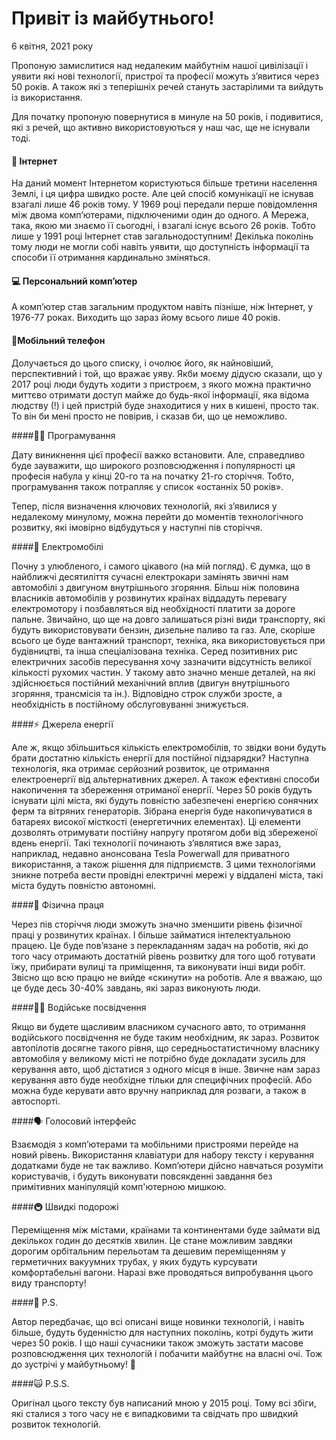 # Привіт із майбутнього!

<p class="text-muted">6 квітня, 2021 року</p>

Пропоную замислитися над недалеким майбутнім нашої цивілізації і уявити які нові технології, пристрої та професії можуть з’явитися через 50 років. А також які з теперішніх речей стануть застарілими та вийдуть із використання.

Для початку пропоную повернутися в минуле на 50 років, і подивитися, які з речей, що активно використовуються у наш час, ще не існували тоді.

#### 📡 Інтернет

На даний момент Інтернетом користуються більше третини населення Землі, і ця цифра швидко росте. Але цей спосіб комунікації не існував взагалі лише 46 років тому. У 1969 році передали перше повідомлення між двома комп’ютерами, підключеними один до одного. А Мережа, така, якою ми знаємо її сьогодні, і взагалі існує всього 26 років. Тобто лише у 1991 році Інтернет став загальнодоступним! Декілька поколінь тому люди не могли собі навіть уявити, що доступність інформації та способи її отримання кардинально зміняться.

#### 💻 Персональний комп’ютер

А комп’ютер став загальним продуктом навіть пізніше, ніж Інтернет, у 1976-77 роках. Виходить що зараз йому всього лише 40 років.

#### 📱Мобільний телефон

Долучається до цього списку, і очолює його, як найновіший, перспективний і той, що вражає уяву. Якби моєму дідусю сказали, що у 2017 році люди будуть ходити з пристроєм, з якого можна практично миттєво отримати доступ майже до будь-якої інформації, яка відома людству (!) і цей пристрій буде знаходитися у них в кишені, просто так. То він би мені просто не повірив, і сказав би, що це неможливо.

####👨‍💻 Програмування

Дату виникнення цієї професії важко встановити. Але, справедливо буде зауважити, що широкого розповсюдження і популярності ця професія набула у кінці 20-го та на початку 21-го сторіччя. Тобто, програмування також потрапляє у список «останніх 50 років».

Тепер, після визначення ключових технологій, які з’явилися у недалекому минулому, можна перейти до моментів технологічного розвитку, які імовірно відбудуться у наступні пів сторіччя.

####🚗 Електромобілі

Почну з улюбленого, і самого цікавого (на мій погляд). Є думка, що в найближчі десятиліття сучасні електрокари замінять звичні нам автомобілі з двигуном внутрішнього згоряння. Більш ніж половина власників автомобілів у розвинутих країнах віддадуть перевагу електромотору і позбавляться від необхідності платити за дороге пальне. Звичайно, що ще на довго залишаться різні види транспорту, які будуть використовувати бензин, дизельне паливо та газ. Але, скоріше всього це буде вантажний транспорт, техніка, яка використовується при будівництві, та інша спеціалізована техніка. Серед позитивних рис електричних засобів пересування хочу зазначити відсутність великої кількості рухомих частин. У такому авто значно менше деталей, на які здійснюється постійний механічний вплив (двигун внутрішнього згоряння, трансмісія та ін.). Відповідно строк служби зросте, а необхідність в постійному обслуговуванні знижується.

####⚡️ Джерела енергії

Але ж, якщо збільшиться кількість електромобілів, то звідки вони будуть брати достатню кількість енергії для постійної підзарядки? Наступна технологія, яка отримає серйозний розвиток, це отримання електроенергії від альтернативних джерел. А також ефективні способи накопичення та збереження отриманої енергії.
Через 50 років будуть існувати цілі міста, які будуть повністю забезпечені енергією сонячних ферм та вітряних генераторів. Зібрана енергія буде накопичуватися в батареях високої місткості (енергетичних елементах). Ці елементи дозволять отримувати постійну напругу протягом доби від збереженої вдень енергії. Такі технології починають з’являтися вже зараз, наприклад, недавно анонсована Tesla Powerwall для приватного використання, а також рішення для підприємств. З цими технологіями зникне потреба вести провідні електричні мережі у віддалені міста, такі міста будуть повністю автономні.

####🤖  Фізична праця

Через пів сторіччя люди зможуть значно зменшити рівень фізичної праці у розвинутих країнах. І більше займатися інтелектуальною працею. Це буде пов’язане з перекладанням задач на роботів, які до того часу отримають достатній рівень розвитку для того щоб готувати їжу, прибирати вулиці та приміщення, та виконувати інші види робіт. Звісно що всю працю не вийде «скинути» на роботів. Але я вважаю, що це буде десь 30-40% завдань, які зараз виконують люди.

####🙅‍♂️ Водійське посвідчення

Якщо ви будете щасливим власником сучасного авто, то отримання водійського посвідчення не буде таким необхідним, як зараз. Розвиток автопілотів досягне такого рівня, що середньостатистичному власнику автомобіля у великому місті не потрібно буде докладати зусиль для керування авто, щоб дістатися з одного місця в інше. Звичне нам зараз керування авто буде необхідне тільки для специфічних професій. Або можна буде керувати авто вручну наприклад для розваги, а також в автоспорті.

####🗣 Голосовий інтерфейс

Взаємодія з комп’ютерами та мобільними пристроями перейде на новий рівень. Використання клавіатури для набору тексту і керування додатками буде не так важливо. Комп’ютери дійсно навчаться розуміти користувачів, і будуть виконувати повсякденні завдання без примітивних маніпуляцій комп'ютерною мишкою.

####🚇 Швидкі подорожі

Переміщення між містами, країнами та континентами буде займати від декількох годин до десятків хвилин. Це стане можливим завдяки дорогим орбітальним перельотам та дешевим переміщенням у герметичних вакуумних трубах, у яких будуть курсувати комфортабельні вагони. Наразі вже проводяться випробування цього виду транспорту!

####📝 P.S.

Автор передбачає, що всі описані вище новинки технологій, і навіть більше, будуть буденністю для наступних поколінь, котрі будуть жити через 50 років. І що наші сучасники також зможуть застати масове розповсюдження цих технологій і побачити майбутнє на власні очі. Тож до зустрічі у майбутньому! 🚀

####🙀 P.S.S.

Оригінал цього тексту був написаний мною у 2015 році. Тому всі збіги, які сталися з того часу не є випадковими та свідчать про швидкий розвиток технологій.
